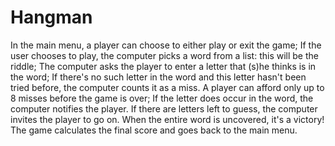 # Hangman
In the main menu, a player can choose to either play or exit the game;
If the user chooses to play, the computer picks a word from a list: this will be the riddle;
The computer asks the player to enter a letter that (s)he thinks is in the word;
If there's no such letter in the word and this letter hasn't been tried before, the computer counts it as a miss. A player can afford only up to 8 misses before the game is over;
If the letter does occur in the word, the computer notifies the player. If there are letters left to guess, the computer invites the player to go on.
When the entire word is uncovered, it's a victory! The game calculates the final score and goes back to the main menu.
